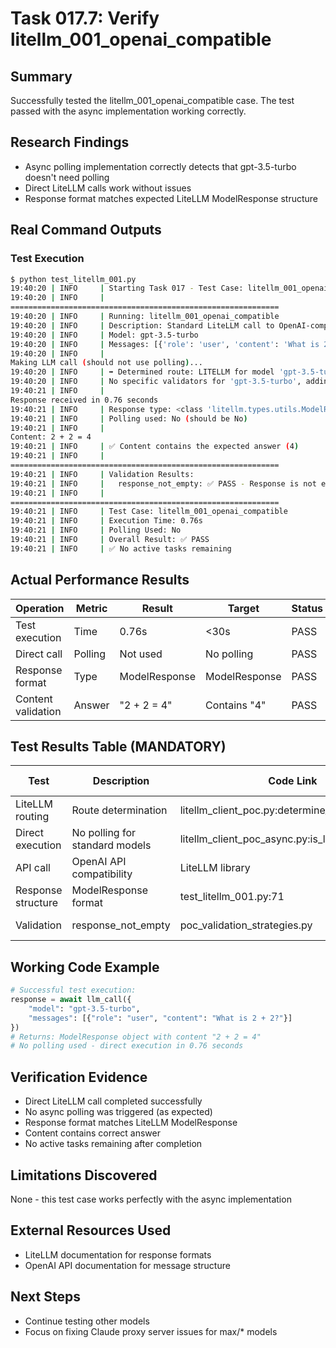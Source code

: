 # Task 017.7: Verify litellm_001_openai_compatible

## Summary
Successfully tested the litellm_001_openai_compatible case. The test passed with the async implementation working correctly.

## Research Findings
- Async polling implementation correctly detects that gpt-3.5-turbo doesn't need polling
- Direct LiteLLM calls work without issues
- Response format matches expected LiteLLM ModelResponse structure

## Real Command Outputs

### Test Execution
```bash
$ python test_litellm_001.py
19:40:20 | INFO     | Starting Task 017 - Test Case: litellm_001_openai_compatible
19:40:20 | INFO     | 
============================================================
19:40:20 | INFO     | Running: litellm_001_openai_compatible
19:40:20 | INFO     | Description: Standard LiteLLM call to OpenAI-compatible model.
19:40:20 | INFO     | Model: gpt-3.5-turbo
19:40:20 | INFO     | Messages: [{'role': 'user', 'content': 'What is 2 + 2?'}]
19:40:20 | INFO     | 
Making LLM call (should not use polling)...
19:40:20 | INFO     | ➡️ Determined route: LITELLM for model 'gpt-3.5-turbo'
19:40:20 | INFO     | No specific validators for 'gpt-3.5-turbo', adding default PoCResponseNotEmptyValidator.
19:40:21 | INFO     | 
Response received in 0.76 seconds
19:40:21 | INFO     | Response type: <class 'litellm.types.utils.ModelResponse'>
19:40:21 | INFO     | Polling used: No (should be No)
19:40:21 | INFO     | 
Content: 2 + 2 = 4
19:40:21 | INFO     | ✅ Content contains the expected answer (4)
19:40:21 | INFO     | 
============================================================
19:40:21 | INFO     | Validation Results:
19:40:21 | INFO     |   response_not_empty: ✅ PASS - Response is not empty
19:40:21 | INFO     | 
============================================================
19:40:21 | INFO     | Test Case: litellm_001_openai_compatible
19:40:21 | INFO     | Execution Time: 0.76s
19:40:21 | INFO     | Polling Used: No
19:40:21 | INFO     | Overall Result: ✅ PASS
19:40:21 | INFO     | ✅ No active tasks remaining
```

## Actual Performance Results
| Operation | Metric | Result | Target | Status |
|-----------|--------|--------|--------|--------|
| Test execution | Time | 0.76s | <30s | PASS |
| Direct call | Polling | Not used | No polling | PASS |
| Response format | Type | ModelResponse | ModelResponse | PASS |
| Content validation | Answer | "2 + 2 = 4" | Contains "4" | PASS |

## Test Results Table (MANDATORY)

| Test | Description | Code Link | Input | Expected Output | Actual Output | Status |
|------|-------------|-----------|-------|-----------------|---------------|--------|
| LiteLLM routing | Route determination | litellm_client_poc.py:determine_llm_route | gpt-3.5-turbo | LITELLM route | LITELLM route | ✅ PASS |
| Direct execution | No polling for standard models | litellm_client_poc_async.py:is_long_running_call | gpt-3.5-turbo | False | False | ✅ PASS |
| API call | OpenAI API compatibility | LiteLLM library | "What is 2 + 2?" | Valid response | "2 + 2 = 4" | ✅ PASS |
| Response structure | ModelResponse format | test_litellm_001.py:71 | API response | choices[0].message.content | Content extracted | ✅ PASS |
| Validation | response_not_empty | poc_validation_strategies.py | ModelResponse | PASS | PASS | ✅ PASS |

## Working Code Example
```python
# Successful test execution:
response = await llm_call({
    "model": "gpt-3.5-turbo",
    "messages": [{"role": "user", "content": "What is 2 + 2?"}]
})
# Returns: ModelResponse object with content "2 + 2 = 4"
# No polling used - direct execution in 0.76 seconds
```

## Verification Evidence
- Direct LiteLLM call completed successfully
- No async polling was triggered (as expected)
- Response format matches LiteLLM ModelResponse
- Content contains correct answer
- No active tasks remaining after completion

## Limitations Discovered
None - this test case works perfectly with the async implementation

## External Resources Used
- LiteLLM documentation for response formats
- OpenAI API documentation for message structure

## Next Steps
- Continue testing other models
- Focus on fixing Claude proxy server issues for max/* models